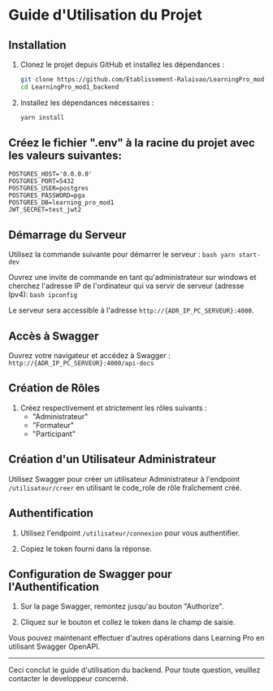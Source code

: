 # Guide d'Utilisation du Projet

## Installation

1. Clonez le projet depuis GitHub et installez les dépendances :
    ```bash
    git clone https://github.com/Etablissement-Ralaivao/LearningPro_mod1_backend.git
    cd LearningPro_mod1_backend
    ```
    
2. Installez les dépendances nécessaires :
    ```bash
    yarn install
    ```

## Créez le fichier ".env" à la racine du projet avec les valeurs suivantes:
    POSTGRES_HOST='0.0.0.0'
    POSTGRES_PORT=5432
    POSTGRES_USER=postgres
    POSTGRES_PASSWORD=pga
    POSTGRES_DB=learning_pro_mod1
    JWT_SECRET=test_jwt2


## Démarrage du Serveur

   Utilisez la commande suivante pour démarrer le serveur :
    ```bash
    yarn start-dev
    ```

   Ouvrez une invite de commande en tant qu'administrateur sur windows et cherchez l'adresse IP de l'ordinateur qui va servir de serveur (adresse Ipv4):
    ```bash
    ipconfig
    ```
    
   Le serveur sera accessible à l'adresse `http://{ADR_IP_PC_SERVEUR}:4000`.

## Accès à Swagger

   Ouvrez votre navigateur et accédez à Swagger :
    ```
    http://{ADR_IP_PC_SERVEUR}:4000/api-docs
    ```

## Création de Rôles

   1. Créez respectivement et strictement les rôles suivants :
      - "Administrateur"
      - "Formateur"
      - "Participant"

## Création d'un Utilisateur Administrateur

   Utilisez Swagger pour créer un utilisateur Administrateur à l'endpoint `/utilisateur/creer` en utilisant le code_role de rôle fraîchement créé.

## Authentification

   1. Utilisez l'endpoint `/utilisateur/connexion` pour vous authentifier.

   2. Copiez le token fourni dans la réponse.

## Configuration de Swagger pour l'Authentification

   1. Sur la page Swagger, remontez jusqu'au bouton "Authorize".

   2. Cliquez sur le bouton et collez le token dans le champ de saisie.

Vous pouvez maintenant effectuer d'autres opérations dans Learning Pro en utilisant Swagger OpenAPI.

---

Ceci conclut le guide d'utilisation du backend. Pour toute question, veuillez contacter le developpeur concerné.
